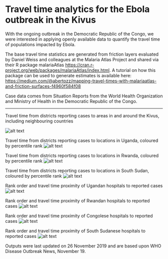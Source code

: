 # Travel time analytics for the Ebola outbreak in the Kivus

With the ongoing outbreak in the Democratic Republic of the Congo, we were interested in applying openly available data to quantify the
travel time of populations impacted by Ebola.

The base travel time statistics are generated from friction layers evaluated by Daniel Weiss and colleagues at the Malaria Atlas Project
and shared via their R package malariaAtlas https://cran.r-project.org/web/packages/malariaAtlas/index.html. 
A tutorial on how this package can be used to generate estimates is available here: 
https://medium.com/@abertozz/mapping-travel-times-with-malariaatlas-and-friction-surfaces-f4960f584f08

Case data comes from Situation Reports from the World Health Organization and Ministry of Health in the Democratic Republic of the Congo.

_________________________________________________________________________________________________________________________________________

Travel time from districts reporting cases to areas in and around the Kivus, including neighbouring countries

![alt text](Outputs_Nov19_update/Travel_time_map.png)

Travel time from districts reporting cases to locations in Uganda, coloured by percentile rank
![alt text](Outputs_Nov19_update/Uganda_map.png)

Travel time from districts reporting cases to locations in Rwanda, coloured by percentile rank
![alt text](Outputs_Nov19_update/Rwanda_map.png)

Travel time from districts reporting cases to locations in South Sudan, coloured by percentile rank
![alt text](Outputs_Nov19_update/SSudan_map.png)

Rank order and travel time proximity of Ugandan hospitals to reported cases
![alt text](Outputs_Nov19_update/ug_hosp_tt_prettytab.png)

Rank order and travel time proximity of Rwandan hospitals to reported cases
![alt text](Outputs_Nov19_update/rw_hosp_tt_prettytab.png)

Rank order and travel time proximity of Congolese hospitals to reported cases
![alt text](Outputs_Nov19_update/drc_hosp_tt_prettytab.png)

Rank order and travel time proximity of South Sudanese hospitals to reported cases
![alt text](Outputs_Nov19_update/ss_hosp_tt_prettytab.png)

Outputs were last updated on 26 November 2019 and are based upon WHO Disease Outbreak News, November 19.
